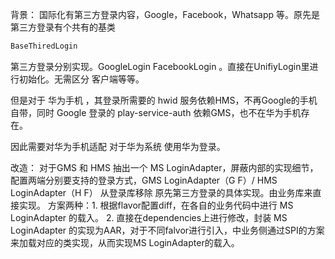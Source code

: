 
背景：
国际化有第三方登录内容，Google，Facebook，Whatsapp 等。原先是第三方登录有个共有的基类
``` java
BaseThiredLogin
```
第三方登录分别实现。GoogleLogin FacebookLogin 。直接在UnifiyLogin里进行初始化。无需区分 客户端等等。

但是对于 华为手机 ，其登录所需要的 hwid 服务依赖HMS，不再Google的手机自带，同时 Google 登录的 play-service-auth 依赖GMS，也不在华为手机存在。

因此需要对华为手机适配 对于华为系统 使用华为登录。

改造：
对于GMS 和 HMS 抽出一个 MS LoginAdapter，屏蔽内部的实现细节，配置两端分别要支持的登录方式，GMS LoginAdapter（G F）/ HMS LoginAdapter（H F）
从登录库移除 原先第三方登录的具体实现。由业务库来直接实现。
方案两种：1. 根据flavor配置diff，在各自的业务代码中进行 MS LoginAdapter 的载入。
        2. 直接在dependencies上进行修改，封装 MS LoginAdapter 的实现为AAR，对于不同falvor进行引入，中业务侧通过SPI的方案 来加载对应的类实现，从而实现MS LoginAdapter的载入。

